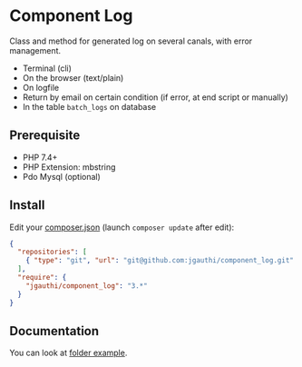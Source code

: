 # Component Log
Class and method for generated log on several canals, with error management.

* Terminal (cli)
* On the browser (text/plain)
* On logfile
* Return by email on certain condition (if error, at end script or manually)
* In the table `batch_logs` on database

## Prerequisite

* PHP 7.4+
* PHP Extension: mbstring
* Pdo Mysql (optional)

## Install
Edit your [composer.json](https://getcomposer.org) (launch `composer update` after edit):
```json
{
  "repositories": [
    { "type": "git", "url": "git@github.com:jgauthi/component_log.git" }
  ],
  "require": {
    "jgauthi/component_log": "3.*"
  }
}
```


## Documentation
You can look at [folder example](https://github.com/jgauthi/component_log/tree/master/example).
